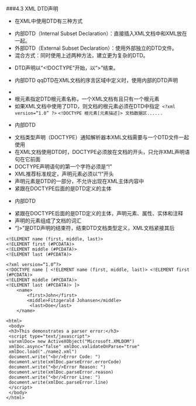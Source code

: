 ###4.3 XML DTD声明 
* 在XML中使用DTD有三种方式
 + 内部DTD（Internal Subset Declaration）：直接插入XML文档中和XML放在一起。
 + 外部DTD（External Subset Declaration）：使用外部独立的DTD文件。
 + 混合方式：同时使用上述两种方法，建立更为复杂的DTD。
* DTD声明以“<!DOCTYPE”开始，以“>”结束。

* 内部DTD qqDTD在XML文档的序言区域中定义时，使用内部的DTD声明
 +  <!DOCTYPE 根元素[元素描述]> 
 + 根元素指定DTD根元素名称，一个XML文档有且只有一个根元素
 + 如果XML文档中使用了DTD，则文档的根元素必须在DTD中指定` <?xml version=“1.0” ?>` `<!DOCTYPE 根元素[元素描述]> 文档数据区...... `

* 内部DTD 
 + 文档类型声明（DOCTYPE）通知解析器本XML文档需要与一个DTD文件一起使用
 + 在XML文档使用DTD时，DOCTYPE必须放在文档的开头，只允许XML声明语句在它前面
 + DOCTYPE声明语句的第一个字符必须是“!”
 + XML推荐标准规定，声明元素必须以“!”开头
 + 声明元素是DTD的一部分，不允许出现在XML主体内容中
 + 紧跟在DOCTYPE后面的是DTD定义的主体 

* 内部DTD 
 + 紧跟在DOCTYPE后面的是DTD定义的主体，声明元素、属性、实体和注释
 + 声明的元素组成了<name>文档的词汇
 + “]>”是DTD声明的结束符，结束DTD文档类型定义，XML文档紧接其后 
```
<!ELEMENT name (first, middle, last)>
<!ELEMENT first (#PCDATA)>
<!ELEMENT middle (#PCDATA)>
<!ELEMENT last (#PCDATA)>
```

```
<?xml version=“1.0”?>
<!DOCTYPE name [ <!ELEMENT name (first, middle, last)> <!ELEMENT first (#PCDATA)>
<!ELEMENT middle (#PCDATA)> 
<!ELEMENT last (#PCDATA)> ]>
    <name> 
        <first>John</first> 
        <middle>Fitzgerald Johansen</middle>
         <last>Doe</last>
    </name> 
```
```
<html>
 <body>
 <h3>This demonstrates a parser error:</h3>
 <script type="text/javascript">
 varxmlDoc= new ActiveXObject("Microsoft.XMLDOM")
 xmlDoc.async="false" xmlDoc.validateOnParse="true"
 xmlDoc.load("./name2.xml")
 document.write("<br/>Error Code: ")
 document.write(xmlDoc.parseError.errorCode)
 document.write("<br/>Error Reason: ")
 document.write(xmlDoc.parseError.reason)
 document.write("<br/>Error Line: ")
 document.write(xmlDoc.parseError.line)
 </script>
 </body>
</html>
```



